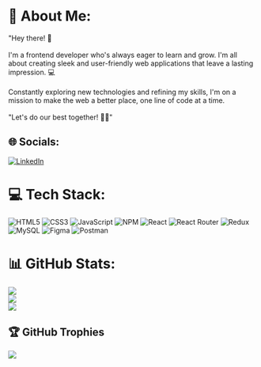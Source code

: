 # 💫 About Me:
"Hey there! 👋<br><br>I'm a frontend developer who's always eager to learn and grow. I'm all about creating sleek and user-friendly web applications that leave a lasting impression. 💻<br><br>Constantly exploring new technologies and refining my skills, I'm on a mission to make the web a better place, one line of code at a time.<br><br>"Let's do our best together! 🚀✨"


## 🌐 Socials:
[![LinkedIn](https://img.shields.io/badge/LinkedIn-%230077B5.svg?logo=linkedin&logoColor=white)](https://linkedin.com/in/www.linkedin.com/in/qəzənfər-həsənov) 

# 💻 Tech Stack:
![HTML5](https://img.shields.io/badge/html5-%23E34F26.svg?style=for-the-badge&logo=html5&logoColor=white) ![CSS3](https://img.shields.io/badge/css3-%231572B6.svg?style=for-the-badge&logo=css3&logoColor=white) ![JavaScript](https://img.shields.io/badge/javascript-%23323330.svg?style=for-the-badge&logo=javascript&logoColor=%23F7DF1E) ![NPM](https://img.shields.io/badge/NPM-%23CB3837.svg?style=for-the-badge&logo=npm&logoColor=white) ![React](https://img.shields.io/badge/react-%2320232a.svg?style=for-the-badge&logo=react&logoColor=%2361DAFB) ![React Router](https://img.shields.io/badge/React_Router-CA4245?style=for-the-badge&logo=react-router&logoColor=white) ![Redux](https://img.shields.io/badge/redux-%23593d88.svg?style=for-the-badge&logo=redux&logoColor=white) ![MySQL](https://img.shields.io/badge/mysql-%2300000f.svg?style=for-the-badge&logo=mysql&logoColor=white) ![Figma](https://img.shields.io/badge/figma-%23F24E1E.svg?style=for-the-badge&logo=figma&logoColor=white) ![Postman](https://img.shields.io/badge/Postman-FF6C37?style=for-the-badge&logo=postman&logoColor=white)
# 📊 GitHub Stats:
![](https://github-readme-stats.vercel.app/api?username=No61esse&theme=tokyonight&hide_border=false&include_all_commits=true&count_private=false)<br/>
![](https://github-readme-streak-stats.herokuapp.com/?user=No61esse&theme=tokyonight&hide_border=false)<br/>
![](https://github-readme-stats.vercel.app/api/top-langs/?username=No61esse&theme=tokyonight&hide_border=false&include_all_commits=true&count_private=false&layout=compact)

## 🏆 GitHub Trophies
![](https://github-profile-trophy.vercel.app/?username=No61esse&theme=tokyonight&no-frame=false&no-bg=true&margin-w=4)

<!-- Proudly created with GPRM ( https://gprm.itsvg.in ) -->
